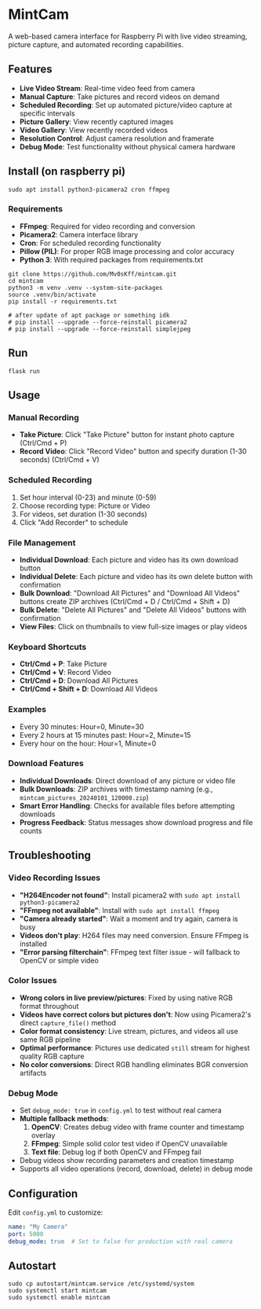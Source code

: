 # MintCam

A web-based camera interface for Raspberry Pi with live video streaming, picture capture, and automated recording capabilities.

## Features

- **Live Video Stream**: Real-time video feed from camera
- **Manual Capture**: Take pictures and record videos on demand
- **Scheduled Recording**: Set up automated picture/video capture at specific intervals
- **Picture Gallery**: View recently captured images
- **Video Gallery**: View recently recorded videos
- **Resolution Control**: Adjust camera resolution and framerate
- **Debug Mode**: Test functionality without physical camera hardware

## Install (on raspberry pi)

```
sudo apt install python3-picamera2 cron ffmpeg
```

### Requirements
- **FFmpeg**: Required for video recording and conversion
- **Picamera2**: Camera interface library  
- **Cron**: For scheduled recording functionality
- **Pillow (PIL)**: For proper RGB image processing and color accuracy
- **Python 3**: With required packages from requirements.txt

```
git clone https://github.com/Mv0sKff/mintcam.git
cd mintcam
python3 -m venv .venv --system-site-packages
source .venv/bin/activate
pip install -r requirements.txt

# after update of apt package or something idk
# pip install --upgrade --force-reinstall picamera2
# pip install --upgrade --force-reinstall simplejpeg
```

## Run
```
flask run
```

## Usage

### Manual Recording
- **Take Picture**: Click "Take Picture" button for instant photo capture (Ctrl/Cmd + P)
- **Record Video**: Click "Record Video" button and specify duration (1-30 seconds) (Ctrl/Cmd + V)

### Scheduled Recording
1. Set hour interval (0-23) and minute (0-59)
2. Choose recording type: Picture or Video
3. For videos, set duration (1-30 seconds)
4. Click "Add Recorder" to schedule

### File Management
- **Individual Download**: Each picture and video has its own download button
- **Individual Delete**: Each picture and video has its own delete button with confirmation
- **Bulk Download**: "Download All Pictures" and "Download All Videos" buttons create ZIP archives (Ctrl/Cmd + D / Ctrl/Cmd + Shift + D)
- **Bulk Delete**: "Delete All Pictures" and "Delete All Videos" buttons with confirmation
- **View Files**: Click on thumbnails to view full-size images or play videos

### Keyboard Shortcuts
- **Ctrl/Cmd + P**: Take Picture
- **Ctrl/Cmd + V**: Record Video
- **Ctrl/Cmd + D**: Download All Pictures
- **Ctrl/Cmd + Shift + D**: Download All Videos

### Examples
- Every 30 minutes: Hour=0, Minute=30
- Every 2 hours at 15 minutes past: Hour=2, Minute=15
- Every hour on the hour: Hour=1, Minute=0

### Download Features
- **Individual Downloads**: Direct download of any picture or video file
- **Bulk Downloads**: ZIP archives with timestamp naming (e.g., `mintcam_pictures_20240101_120000.zip`)
- **Smart Error Handling**: Checks for available files before attempting downloads
- **Progress Feedback**: Status messages show download progress and file counts

## Troubleshooting

### Video Recording Issues
- **"H264Encoder not found"**: Install picamera2 with `sudo apt install python3-picamera2`
- **"FFmpeg not available"**: Install with `sudo apt install ffmpeg`
- **"Camera already started"**: Wait a moment and try again, camera is busy
- **Videos don't play**: H264 files may need conversion. Ensure FFmpeg is installed
- **"Error parsing filterchain"**: FFmpeg text filter issue - will fallback to OpenCV or simple video

### Color Issues
- **Wrong colors in live preview/pictures**: Fixed by using native RGB format throughout
- **Videos have correct colors but pictures don't**: Now using Picamera2's direct `capture_file()` method
- **Color format consistency**: Live stream, pictures, and videos all use same RGB pipeline
- **Optimal performance**: Pictures use dedicated `still` stream for highest quality RGB capture
- **No color conversions**: Direct RGB handling eliminates BGR conversion artifacts

### Debug Mode
- Set `debug_mode: true` in `config.yml` to test without real camera
- **Multiple fallback methods**:
  1. **OpenCV**: Creates debug video with frame counter and timestamp overlay
  2. **FFmpeg**: Simple solid color test video if OpenCV unavailable
  3. **Text file**: Debug log if both OpenCV and FFmpeg fail
- Debug videos show recording parameters and creation timestamp
- Supports all video operations (record, download, delete) in debug mode

## Configuration

Edit `config.yml` to customize:
```yaml
name: "My Camera"
port: 5000
debug_mode: true  # Set to false for production with real camera
```

## Autostart
```
sudo cp autostart/mintcam.service /etc/systemd/system
sudo systemctl start mintcam
sudo systemctl enable mintcam
```
